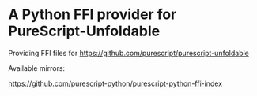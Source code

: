 # A Python FFI provider for PureScript-Unfoldable
Providing FFI files for https://github.com/purescript/purescript-unfoldable

Available mirrors:

https://github.com/purescript-python/purescript-python-ffi-index
